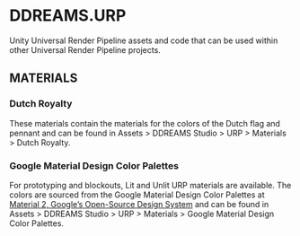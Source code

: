 # DDREAMS.URP
Unity Universal Render Pipeline assets and code that can be used within other Universal Render Pipeline projects.

## MATERIALS
### Dutch Royalty
These materials contain the materials for the colors of the Dutch flag and pennant and can be found in Assets > DDREAMS Studio > URP > Materials > Dutch Royalty. 

### Google Material Design Color Palettes
For prototyping and blockouts, Lit and Unlit URP materials are available. The colors are sourced from the Google Material Design Color Palettes at [Material 2, Google’s Open-Source Design System](https://m2.material.io/design/color/the-color-system.html#tools-for-picking-colors) and can be found in Assets > DDREAMS Studio > URP > Materials > Google Material Design Color Palettes. 
